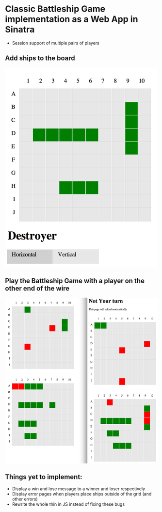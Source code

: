 # Classic Battleship Game implementation as a Web App in Sinatra
* Session support of multiple pairs of players

## Add ships to the board
![alt tag](./screen_shot1.png)

## Play the Battleship Game with a player on the other end of the wire
![alt tag](./screenshot_2.png)





## Things yet to implement:
* Display a win and lose message to a winner and loser respectively
* Display error pages when players place ships outside of the grid (and other errors)
* Rewrite the whole thin in JS instead of fixing these bugs
